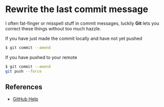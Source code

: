 # Rewrite the last commit message

I often fat-finger or misspell stuff in commit messages, luckily **Git** lets you correct these things without too much hazzle.

If you have just made the commit locally and have not yet pushed

```bash
$ git commit --amend
```

If you have pushed to your remote

```bash
$ git commit --amend
git push --force
```

## References

- [GitHub Help](https://help.github.com/articles/changing-a-commit-message/)
